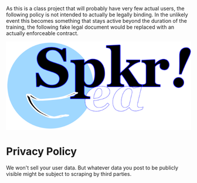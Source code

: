 As this is a class project that will probably have very few actual users, the 
following policy is not intended to actually be legally binding. In the unlikely 
event this becomes something that stays active beyond the duration of the 
training, the following fake legal document would be replaced with an actually 
enforceable contract.

![Speakr logo](../images/SpeakrLogoRectRASTER640px.png)

# Privacy Policy

We won't sell your user data. But whatever data you post to be publicly visible 
might be subject to scraping by third parties.
